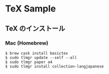 # TeX Sample

## TeX のインストール
### Mac (Homebrew)
```
$ brew cask install basictex
$ sudo tlmgr update --self --all
$ sudo tlmgr paper a4
$ sudo tlmgr install collection-langjapanese
```

